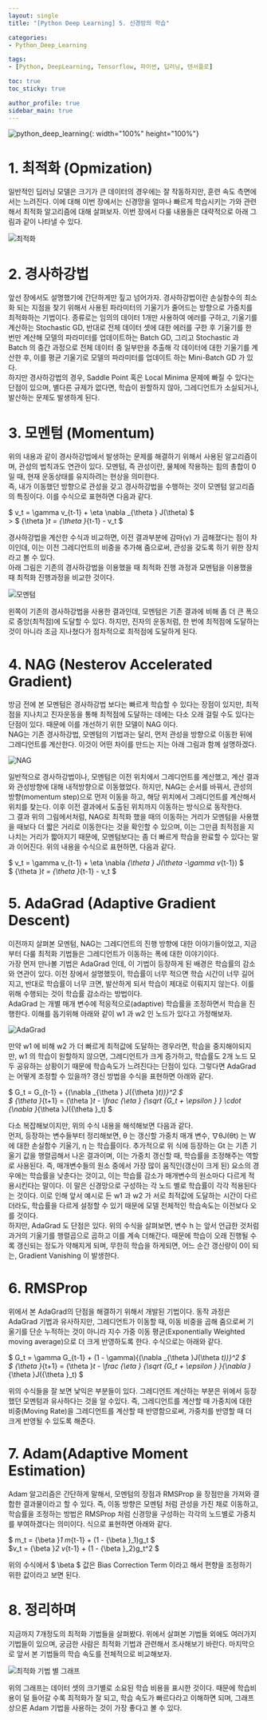 ```yaml
---
layout: single
title: "[Python Deep Learning] 5. 신경망의 학습"

categories:
- Python_Deep_Learning

tags:
- [Python, DeepLearning, Tensorflow, 파이썬, 딥러닝, 텐서플로]

toc: true
toc_sticky: true

author_profile: true
sidebar_main: true
---
```


![python_deep_learning](/assets/images/blog_template/tensorflow.jpg){: width="100%" height="100%"}

# 1. 최적화 (Opmization)
일반적인 딥러닝 모델은 크기가  큰 데이터의 경우에는 잘 작동하지만, 훈련 속도 측면에서는 느려진다. 이에 대해 이번 장에서는 신경망을 얼마나 빠르게 학습시키는 가와 관련해서 최적화 알고리즘에 대해 살펴보자. 이번 장에서 다룰 내용들은 대략적으로 아래 그림과 같이 나타낼 수 있다.<br>

![최적화](/images/2021-04-03-python_deep_learning-chapter6-optimization/1_optimization_overview.jpg)

# 2. 경사하강법
앞선 장에서도 설명했기에 간단하게만 짚고 넘어가자. 경사하강법이란 손실함수의 최소화 되는 지점을 찾기 위해서 사용된 파라미터의 기울기가 줄어드는 방향으로 가중치를 최적화하는 기법이다. 종류로는 임의의 데이터 1개만 사용하여 에러를 구하고, 기울기를 계산하는 Stochastic GD, 반대로 전체 데이터 셋에 대한 에러를 구한 후 기울기를 한 번만 계산해 모델의 파라미터를 업데이트하는 Batch GD, 그리고 Stochastic 과 Batch 의 중간 과정으로 전체 데이터 중 일부만을 추출해 각 데이터에 대한 기울기를 계산한 후, 이를 평균 기울기로 모델의 파라미터를 업데이트 하는 Mini-Batch GD 가 있다.<br>
하지만 경사하강법의 경우, Saddle Point 혹은 Local Minima 문제에 빠질 수 있다는 단점이 있으며, 별다른 규제가 없다면, 학습이 원할하지 않아, 그레디언트가 소실되거나, 발산하는 문제도 발생하게 된다.<br>

# 3. 모멘텀 (Momentum)
위의 내용과 같이 경사하강법에서 발생하는 문제를 해결하기 위해서 사용된 알고리즘이며, 관성의 법칙과도 연관이 있다. 모멘텀, 즉 관성이란, 물체에 작용하는 힘의 총합이 0일 때, 현재 운동상태를 유지하려는 현상을 의미한다.<br>
즉, 내가 이동했던 방향으로 관성을 갖고 경사하강법을 수행하는 것이 모멘텀 알고리즘의 특징이다. 이를 수식으로 표현하면 다음과 같다.<br>

$ v_t = \gamma v_{t-1} + \eta \nabla _{\theta } J(\theta) $ <br>>
$ {\theta }_t = {\theta }_{t-1} - v_t $ <br>

경사하강법을 계산한 수식과 비교하면, 이전 결과부분에 감마(γ) 가 곱해졌다는 점이 차이인데, 이는 이전 그레디언트의 비중을 추가해 줌으로써, 관성을 갖도록 하기 위한 장치라고 볼 수 있다.<br>
아래 그림은 기존의 경사하강법을 이용했을 때 최적화 진행 과정과 모멘텀을 이용했을 때 최적화 진행과정을 비교한 것이다.<br>

![모멘텀](/images/2021-04-03-python_deep_learning-chapter6-optimization/2_momentum.jpg)

왼쪽이 기존의 경사하강법을 사용한 결과인데, 모멘텀은 기존 결과에 비해 좀 더 큰 폭으로 중앙(최적점)에 도달할 수 있다. 하지만, 진자의 운동처럼, 한 번에 최적점에 도달하는 것이 아니라 조금 지나쳤다가 점차적으로 최적점에 도달하게 된다.<br>

# 4. NAG (Nesterov Accelerated Gradient)
방금 전에 본 모멘텀은 경사하강법 보다는 빠르게 학습할 수 있다는 장점이 있지만, 최적점을 지나치고 진자운동을 통해 최적점에 도달하는 데에는 다소 오래 걸릴 수도 있다는 단점이 있다. 때문에 이를 개선하기 위한 모델이 NAG 이다.<br>
NAG는 기존 경사하강법, 모멘텀의 기법과는 달리, 먼저 관성을 방향으로 이동한 뒤에 그레디언트를 계산한다. 이것이 어떤 차이를 만드는 지는 아래 그림과 함께 설명하겠다.<br>

![NAG](/images/2021-04-03-python_deep_learning-chapter6-optimization/3_nag.jpg)

일반적으로 경사하강법이나, 모멘텀은 이전 위치에서 그레디언트를 계산했고, 계산 결과와 관성방향에 대해 내적방향으로 이동했었다. 하지만, NAG는 순서를 바꿔서, 관성의 방향(momentum step)으로 먼저 이동을 하고, 해당 위치에서 그레디언트를 계산해서 위치를 찾는다. 이후 이전 결과에서 도출된 위치까지 이동하는 방식으로 동작한다.<br>
그 결과 위의 그림에서처럼, NAG로 최적화 했을 때의 이동하는 거리가 모멘텀을 사용했을 때보다 더 짧은 거리로 이동한다는 것을 확인할 수 있으며, 이는 그만큼 최적점을 지나치는 거리가 짧아지기 때문에, 모멘텀보다는 좀 더 빠르게 학습을 완료할 수 있다는 말과 이어진다. 위의 내용을 수식으로 표현하면, 다음과 같다.<br>

$ v_t = \gamma v_{t-1} + \eta \nabla _{\theta } J(\theta -\gamma v_{t-1}) $<br>
$ {\theta }_t = {\theta }_{t-1} - v_t $<br>

# 5. AdaGrad (Adaptive Gradient Descent)
이전까지 살펴본 모멘텀, NAG는 그레디언트의 진행 방향에 대한 이야기들이었고, 지금부터 다룰 최적화 기법들은 그레디언트가 이동하는 폭에 대한 이야기이다.<br>
가장 먼저 만나볼 기법은 AdaGrad 인데, 이 기법이 등장하게 된 배경은 학습률의 감소와 연관이 있다. 이전 장에서 설명했듯이, 학습률이 너무 적으면 학습 시간이 너무 길어지고, 반대로 학습률이 너무 크면, 발산하게 되서 학습이 제대로 이뤄지지 않는다. 이를 위해 수행되는 것이 학습률 감소라는 방법이다.<br>
AdaGrad 는 개별 매개 변수에 적응적으로(adaptive) 학습률을 조정하면서 학습을 진행한다. 이해를 돕기위해 아래와 같이 w1 과 w2 인 노드가 있다고 가정해보자.

![AdaGrad](/images/2021-04-03-python_deep_learning-chapter6-optimization/4_adagrad.jpg)

만약 w1 에 비해 w2 가 더 빠르게 최적값에 도달하는 경우라면, 학습을 중지해야되지만, w1 의 학습이 원할하지 않으면, 그레디언트가 크게 증가하고, 학습률도 2개 노드 모두 공유하는 상황이기 때문에 학습속도가 느려진다는 단점이 있다. 그렇다면 AdaGrad 는 어떻게 조정할 수 있을까? 갱신 방법을 수식을 표현하면 아래와 같다.

$ G_t = G_{t-1} + {(\nabla _{\theta } J({\theta }_t))}^2 $ <br>
$ {\theta }_{t+1} = {\theta }_t - \frac {\eta } {\sqrt {G_t + \epsilon } } \cdot {\nabla }_{\theta }J({\theta }_t) $<br>

다소 복잡해보이지만, 위의 수식 내용을 해석해보면 다음과 같다.<br>
먼저, 등장하는 변수들부터 정리해보면, θ 는 갱신할 가중치 매개 변수, ∇θJ(θt)  는 W에 대한 손실함수 기울기, η 는 학습률이다. 추가적으로 위 식에 등장하는 Gt 는 기존 기울기 값을 행렬곱해서 나온 결과이며, 이는 가중치 갱신할 때, 학습률을 조정해주는 역할 로 사용된다.
즉, 매개변수들의 원소 중에서 가장 많이 움직인(갱신이 크게 된) 요소의 경우에는 학습률을 낮춘다는 것이고, 이는 학습률 감소가 매개변수의 원소마다 다르게 적용시킨다는 말이다. 이 말은 신경망으로 구성하는 각 노드 별로 학습률이 각각 적용된다는 것이다. 이로 인해 앞서 예시로 든 w1 과 w2 가 서로 최적값에 도달하는 시간이 다르더라도, 학습률을 다르게 설정할 수 있기 때문에 모델 전체적인 학습속도는 이전보다 오를 것이다.<br>
하지만, AdaGrad 도 단점은 있다. 위의 수식을 살펴보면, 변수 h 는 앞서 언급한 것처럼 과거의 기울기를 행렬곱으로 곱하고 이를 계속 더해간다. 때문에 학습이 오래 진행될 수록 갱신되는 정도가 약해지게 되며, 무한히 학습을 하게되면, 어느 순간 갱신량이 0이 되는, Gradient Vanishing 이 발생한다.<br>

# 6. RMSProp
위에서 본 AdaGrad의 단점을 해결하기 위해서 개발된 기법이다. 동작 과정은 AdaGrad 기법과 유사하지만, 그레디언트가 이동할 때, 이동 비중을 곱해 줌으로써 기울기를 단순 누적하는 것이 아니라 지수 가중 이동 평균(Exponentially Weighted moving average)으로 더 크게 반영하도록 한다. 수식으로는 아래와 같다.<br>

$ G_t = \gamma G_{t-1} + (1 - \gamma){(\nabla _{\theta }J(\theta _t))}^2 $<br>
$ {\theta }_{t+1} = {\theta }_t - \frac {\eta } {\sqrt {G_t + \epsilon } }{\nabla }_{\theta }J({\theta }_t) $<br>

위의 수식들을 잘 보면 낯익은 부분들이 있다. 그레디언트 계산하는 부분은 위에서 등장했던 모멘텀과 유사하다는 것을 알 수있다. 즉, 그레디언트를 계산할 때 가중치에 대한 비중(Moving Rate)을 그레디언트를 계산할 때 반영함으로써, 가중치를 반영할 때 더 크게 반영될 수 있도록 해준다.<br>

# 7. Adam(Adaptive Moment Estimation)
Adam 알고리즘은 간단하게 말해서, 모멘텀의 장점과 RMSProp 을 장점만을 가져와 결합한 결과물이라고 할 수 있다. 즉, 이동 방향은 모멘텀 처럼 관성을 가진 채로 이동하고, 학습률을 조정하는 방법은 RMSProp 처럼 신경망을 구성하는 각각의 노드별로 가중치를 부여하겠다는 의미이다. 식으로 표현하면 아래와 같다.<br>

$ m_t = {\beta }_1 m_{t-1} + (1 - {\beta }_1)g_t $ <br>
$v_t = {\beta }_2 v_{t-1} + (1 - {\beta }_2)g_t^2 $ <br>

위의 수식에서 $ \beta $ 값은 Bias Correction Term 이라고 해서 편향을 조정하기 위한 값이라고 보면 된다.<br>

# 8. 정리하며
지금까지 7개정도의 최적화 기법들을 살펴봤다. 위에서 살펴본 기법들 외에도 여러가지 기법들이 있으며, 궁금한 사람은 최적화 기법과 관련해서 조사해보기 바란다. 마지막으로 앞서 본 기법들의 학습 속도를 전체적으로 비교해보자.<br>

![최적화 기법 별 그래프](/images/2021-04-03-python_deep_learning-chapter6-optimization/5_optimization_graph.jpg)

위의 그래프는 데이터 셋의 크기별로 소요된 학습 비용을 표시한 것이다. 때문에 학습비용이 덜 들어갈 수록 최적화가 잘 되고, 학습 속도가 빠르다라고 이해하면 되며, 그래프 상으론 Adam 기법을 사용하는 것이 가장 좋다고 볼 수 있다.<br>
